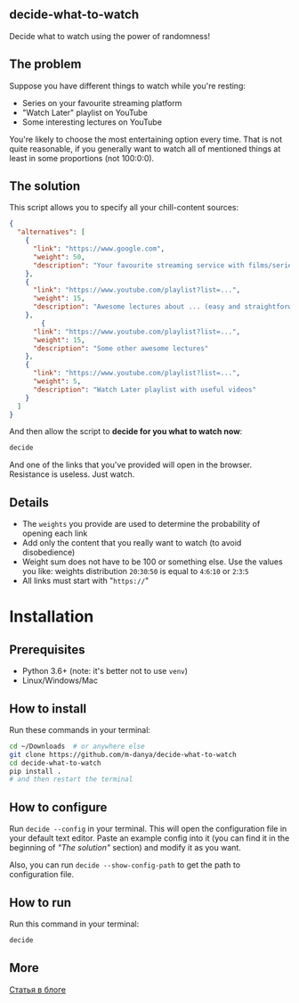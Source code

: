 ## decide-what-to-watch
Decide what to watch using the power of randomness!

## The problem

Suppose you have different things to watch while you're resting: 

- Series on your favourite streaming platform
- "Watch Later" playlist on YouTube
- Some interesting lectures on YouTube

You're likely to choose the most entertaining option every time.
That is not quite reasonable, if you generally want to watch all
of mentioned things at least in some proportions (not 100:0:0).

## The solution

This script allows you to specify all your chill-content sources:

```json
{
  "alternatives": [
    {
      "link": "https://www.google.com",
      "weight": 50,
      "description": "Your favourite streaming service with films/series"
    },
    {
      "link": "https://www.youtube.com/playlist?list=...",
      "weight": 15,
      "description": "Awesome lectures about ... (easy and straightforward)"
    },
        {
      "link": "https://www.youtube.com/playlist?list=...",
      "weight": 15,
      "description": "Some other awesome lectures"
    },
    {
      "link": "https://www.youtube.com/playlist?list=...",
      "weight": 5,
      "description": "Watch Later playlist with useful videos"
    }
  ]
}
```

And then allow the script to **decide for you what to watch now**:
```bash
decide
```

And one of the links that you've provided will open in the browser. Resistance 
is useless. Just watch. 

## Details
- The `weights` you provide are used to determine the probability of 
  opening each link
- Add only the content that you really want to watch (to avoid 
  disobedience)
- Weight sum does not have to be 100 or something else. Use the values you 
  like: weights distribution `20`:`30`:`50` is equal to `4`:`6`:`10` or 
  `2`:`3`:`5`
- All links must start with "`https://`"

# Installation
## Prerequisites
- Python 3.6+ (note: it's better not to use `venv`)
- Linux/Windows/Mac

## How to install
Run these commands in your terminal:
```bash
cd ~/Downloads  # or anywhere else
git clone https://github.com/m-danya/decide-what-to-watch
cd decide-what-to-watch
pip install .
# and then restart the terminal
```
## How to configure
Run `decide --config` in your terminal. This will open the configuration 
file in your default text editor. Paste an example config into it (you can find 
it in the beginning of *"The solution"* section) and modify it as you want.

Also, you can run `decide --show-config-path` to get the path to configuration 
file.

## How to run
Run this command in your terminal:
```bash
decide
```

## More
[Статья в блоге](https://m-danya.ru/decide-what-to-watch/)

